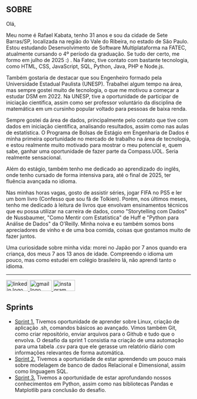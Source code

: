  ##  SOBRE

Olá,

Meu nome é Rafael Kabata, tenho 31 anos e sou da cidade de Sete Barras/SP, localizada na região do Vale do Ribeira, no estado de São Paulo. Estou estudando Desenvolvimento de Software Multiplataforma na FATEC, atualmente cursando o 4º período da graduação. Se tudo der certo, me formo em julho de 2025 :) . Na Fatec, tive contato com bastante tecnologia, como HTML, CSS, JavaScript, SQL, Python, Java, PHP e Node.js.

Também gostaria de destacar que sou Engenheiro formado pela Universidade Estadual Paulista (UNESP). Trabalhei algum tempo na área, mas sempre gostei muito de tecnologia, o que me motivou a começar a estudar DSM em 2022. Na UNESP, tive a oportunidade de participar de iniciação científica, assim como ser professor voluntário da disciplina de matemática em um cursinho popular voltado para pessoas de baixa renda.

Sempre gostei da área de dados, principalmente pelo contato que tive com dados em iniciação científica, analisando resultados, assim como nas aulas de estatística. O Programa de Bolsas de Estágio em Engenharia de Dados é minha primeira oportunidade no mercado de trabalho na área de tecnologia, e estou realmente muito motivado para mostrar o meu potencial e, quem sabe, ganhar uma oportunidade de fazer parte da Compass.UOL. Seria realmente sensacional.

Além do estágio, também tenho me dedicado ao aprendizado do inglês, onde tenho cursado de forma intensiva para, até o final de 2025, ter fluência avançada no idioma.

Nas minhas horas vagas, gosto de assistir séries, jogar FIFA no PS5 e ler um bom livro (Confesso que sou fã de Tolkien). Porém, nos últimos meses, tenho me dedicado à leitura de livros que envolvam ensinamentos técnicos que eu possa utilizar na carreira de dados, como "Storytelling com Dados" de Nussbaumer, "Como Mentir com Estatística" de Huff e "Python para Análise de Dados" da O'Reilly. Minha noiva e eu também somos bons apreciadores de vinho e de uma boa comida, coisas que gostamos muito de fazer juntos.

Uma curiosidade sobre minha vida: morei no Japão por 7 anos quando era criança, dos meus 7 aos 13 anos de idade. Compreendo o idioma um pouco, mas como estudei em colégio brasileiro lá, não aprendi tanto o idioma.

 <hr>

<div align="left">
  
  <a href="https://www.linkedin.com/in/rafaelkabata/" target="_blank">
    <img src="https://raw.githubusercontent.com/maurodesouza/profile-readme-generator/master/src/assets/icons/social/linkedin/default.svg" width="60" height="30" alt="linkedin logo"  />
  </a>
  <a href="kabatarafael@gmail.com" target="_blank">
    <img src="https://raw.githubusercontent.com/maurodesouza/profile-readme-generator/master/src/assets/icons/social/gmail/default.svg" width="60" height="30" alt="gmail logo"  />
 </a>
  <a href="https://www.instagram.com/rafaelkabata/" target="_blank">
    <img src="https://raw.githubusercontent.com/maurodesouza/profile-readme-generator/master/src/assets/icons/social/instagram/default.svg" width="60" height="30" alt="instagram logo"  />
  </a>
</div> 


</div>
 
## Sprints

- [Sprint 1.](https://github.com/rafaelkabata/ProgramaBolsasPB/tree/main/Sprint%201) Tivemos oportunidade de aprender sobre Linux, criação de aplicação .sh, comandos básicos ao avançado. Vimos também Git, como criar repositório, enviar arquivos para o Github e tudo que o envolva. O desafio da sprint 1 consistia na criação de uma automação para uma tabela .csv para que ele gerasse um relatório diário com informações relevantes de forma automática.
- [Sprint 2.](https://github.com/rafaelkabata/ProgramaBolsasPB/tree/main/Sprint%202) Tivemos a oportunidade de estar aprendendo um pouco mais sobre modelagem de banco de dados Relacional e Dimensional, assim como linguagem SQL.
- [Sprint 3.](https://github.com/rafaelkabata/ProgramaBolsasPB/tree/main/Sprint%203) Tivemos a oportunidade de estar aprofundando nossos conhecimentos em Python, assim como nas bibliotecas Pandas e Matplotlib para conclusão do desafio.
</div>





